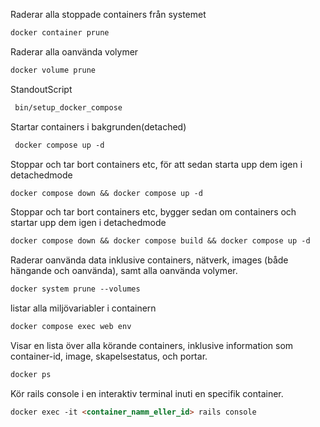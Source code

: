 Raderar alla stoppade containers från systemet
```md
docker container prune
```
Raderar alla oanvända volymer
```md
docker volume prune
```
StandoutScript
```md
 bin/setup_docker_compose
```
Startar containers i bakgrunden(detached)
```md
 docker compose up -d
```
Stoppar och tar bort containers etc, för att sedan starta upp dem igen i detachedmode
```md
docker compose down && docker compose up -d
```
Stoppar och tar bort containers etc, bygger sedan om containers och startar upp dem igen i detachedmode
```md
docker compose down && docker compose build && docker compose up -d
```
Raderar oanvända data inklusive containers, nätverk, images (både hängande och oanvända), samt alla oanvända volymer.
```md
docker system prune --volumes
```
 listar alla miljövariabler i containern
```md
docker compose exec web env
```
Visar en lista över alla körande containers, inklusive information som container-id, image, skapelsestatus, och portar.
```md
docker ps
```
Kör rails console i en interaktiv terminal inuti en specifik container. 
```md
docker exec -it <container_namm_eller_id> rails console
```
